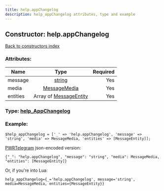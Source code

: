 ```yaml
---
title: help.appChangelog
description: help_appChangelog attributes, type and example
---
```

## Constructor: help.appChangelog  
[Back to constructors index](index.md)



### Attributes:

| Name     |    Type       | Required |
|----------|:-------------:|---------:|
|message|[string](../types/string.md) | Yes|
|media|[MessageMedia](../types/MessageMedia.md) | Yes|
|entities|Array of [MessageEntity](../types/MessageEntity.md) | Yes|



### Type: [help\_AppChangelog](../types/help_AppChangelog.md)


### Example:

```
$help_appChangelog = ['_' => 'help.appChangelog', 'message' => 'string', 'media' => MessageMedia, 'entities' => [MessageEntity]];
```  

[PWRTelegram](https://pwrtelegram.xyz) json-encoded version:

```
{"_": "help.appChangelog", "message": "string", "media": MessageMedia, "entities": [MessageEntity]}
```


Or, if you're into Lua:  


```
help_appChangelog={_='help.appChangelog', message='string', media=MessageMedia, entities={MessageEntity}}

```


